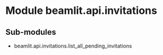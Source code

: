 Module beamlit.api.invitations
==============================

Sub-modules
-----------
* beamlit.api.invitations.list_all_pending_invitations